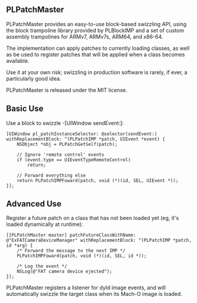 PLPatchMaster
-----------

PLPatchMaster provides an easy-to-use block-based swizzling API, using the block trampoline
library provided by PLBlockIMP and a set of custom assembly trampolines for ARMv7, ARMv7s,
ARM64, and x86-64.

The implementation can apply patches to currently loading classes, as well as be used
to register patches that will be applied when a class becomes available.

Use it at your own risk; swizzling in production software is rarely, if ever, a particularly
good idea.

PLPatchMaster is released under the MIT license.

Basic Use
-----------

Use a block to swizzle -[UIWindow sendEvent:]:

    [UIWindow pl_patchInstanceSelector: @selector(sendEvent:) withReplacementBlock: ^(PLPatchIMP *patch, UIEvent *event) {
        NSObject *obj = PLPatchGetSelf(patch);
        
        // Ignore 'remote control' events
        if (event.type == UIEventTypeRemoteControl)
            return;

        // Forward everything else
        return PLPatchIMPFoward(patch, void (*)(id, SEL, UIEvent *));
    }];

Advanced Use
------------

Register a future patch on a class that has not been loaded yet (eg, it's loaded dynamically at runtime):

    [[PLPatchMaster master] patchFutureClassWithName: @"ExFATCameraDeviceManager" withReplacementBlock: ^(PLPatchIMP *patch, id *arg) {
        /* Forward the message to the next IMP */
        PLPatchIMPFoward(patch, void (*)(id, SEL, id *));
        
        /* Log the event */
        NSLog(@"FAT camera device ejected");
    }];

PLPatchMaster registers a listener for dyld image events, and will automatically swizzle the target class when
its Mach-O image is loaded.